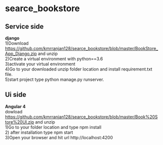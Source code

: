 # searce_bookstore

Service side
------------
<b>django</b><br/>
1)Download  https://github.com/kmrranjan128/searce_bookstore/blob/master/BookStore_App_Django.zip and unzip <br/>
2)Create a virtual environment with python==3.6 <br/>
3)activate your virtual environment<br/>
4)Go to your downloaded unzip folder location and install requirement.txt file.<br/>
5)start project type python manage.py runserver.<br/>


Ui side
-------
<b>Angular 4</b><br/>
dowload https://github.com/kmrranjan128/searce_bookstore/blob/master/Book%20Store%20UI.zip and unzip<br/>
1)Go to your folder location and type npm install <br/>
2) after installation type npm start<br/>
3)Open your browser and hit url http://localhost:4200<br/>

